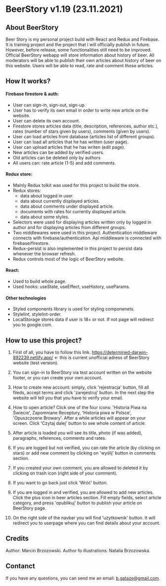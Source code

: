 # BeerStory v1.19 (23.11.2021)

## About BeerStory

Beer Story is my personal project build with React and Redux and Firebase. It is training project and the project that I will officially publish in future. 
However, before release, some functionalities still need to be improved. Official BeerStory webapp will store information about history of beer.
All moderators will be able to publish their own articles about history of beer on this website. Users will be able to read, rate and comment those articles. 

## How It works?

#### Firebase firestore & auth:
- User can sign-in, sign-out, sign-up.
- User has to verify its own email in order to write new article on the website.
- User can delete its own account.
- Firestore stores articles data (title, description, references, author etc.), rates (number of stars given by users), comments (given by users).
- User can load articles from database (articles list of different groups).
- User can load all articles that he has written (user page).
- User can upload articles that he has writen (edit page).
- New articles can be added by verified users.
- Old articles can be deleted only by authors
- All users can: rate article (1-5) and add comments.

#### Redux store:
- Mainly Redux tolkit was used for this project to build the store.
- Redux stores:
  - data about logged in user.
  - data about currently displayed articles.
  - data about comments under displayed article.
  - documents with rates for currently displayed article.
  - data about some styles.
- Selectors were used for displaying articles written only by logged in author and for displaying articles from different groups.
- Two middlewares were used in this project. Authentication middleware connects with firebase/authentication. Api middleware is connected with firebase/firestore.
- Redux-persist is also implemented in this project to persist data whenever the browser refresh.
- Redux controls most of the logic of BeerStory website.

#### React:
- Used to build whole page.
- Used hooks: useState, useEffect, useHistory, useParams.

#### Other technologies

- Styled components library is used for styling componenets.
- Stylelint, stylelint-order.
- LocalStorage stores data if user is 18+ or not. If not page will redirect you to google.com.


## How to use this project?

1. First of all, you have to follow this link. https://determined-darwin-892239.netlify.app/ <- this is current unofficial adress of BeerStory website (test version).

2. You can sign-in to BeerStory via test account written on the website footer, or you can create your own account.

3. How to create new account: simply, click 'rejestracja' button, fill all fileds, accept terms and click 'zarejestruj' button. In the next step the website will tell you that you have to verify your email.

4. How to open article? Click one of the four icons: 'Historia Piwa na Świecie', Zapomniane Receptury, 'Historia piwa w Polsce', 'Opuszczoene Browary'. After a while articles will appear on your screen. Click 'Czytaj dalej' button to see whole content of article.

5. After article is loaded you will see its title, photo (if was added), paragraphs, references, comments and rates.

6. If you are logged but not verified, you can rate the article (by clicking on stars) or add new comment by clicking on 'wyślij' button in comments section.

7. If you created your own comment, you are allowed to deleted it by clicking on trash icon (right side of your comment).

8. If you want to go back just click 'Wróć' button.

9. If you are logged in and verified, you are allowed to add new articles. Click the plus icon in beer articles section. Fill empty fields, select article category, and press 'opublikuj' button to publish your article on BeerStory page.

10. On the right side of the navbar you will find 'użytkownik' button. It will redirect you to userpage where you can find details about your account.


## Credits
Author: Marcin Brzozowski.
Author fo illustrations: Natalia Brzozowska.

## Contanct
If you have any questions, you can send me an email: b.gataze@gmail.com.


